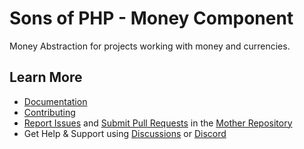 Sons of PHP - Money Component
=============================

Money Abstraction for projects working with money and currencies.

## Learn More

* [Documentation][docs]
* [Contributing][contributing]
* [Report Issues][issues] and [Submit Pull Requests][pull-requests] in the
  [Mother Repository][mother-repo]
* Get Help & Support using [Discussions][discussions] or [Discord][discord]

[discussions]: https://github.com/orgs/SonsOfPHP/discussions
[mother-repo]: https://github.com/SonsOfPHP/sonsofphp
[contributing]: https://docs.sonsofphp.com/contributing/
[docs]: https://docs.sonsofphp.com/components/money/
[issues]: https://github.com/SonsOfPHP/sonsofphp/issues?q=is%3Aopen+is%3Aissue+label%3AMoney
[pull-requests]: https://github.com/SonsOfPHP/sonsofphp/pulls?q=is%3Aopen+is%3Apr+label%3AMoney
[discord]: https://discord.gg/sdVxNhFqND
